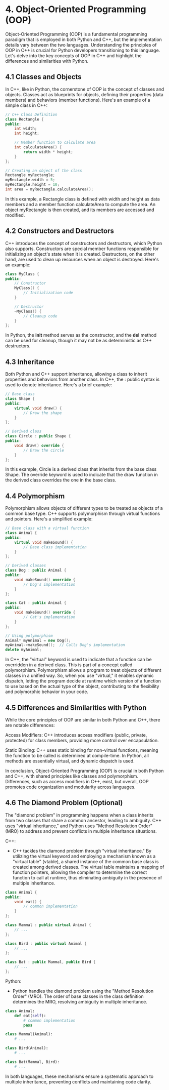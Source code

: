 # 4. Object-Oriented Programming (OOP)
Object-Oriented Programming (OOP) is a fundamental programming paradigm that is employed in both Python and C++, but the implementation details vary between the two languages. Understanding the principles of OOP in C++ is crucial for Python developers transitioning to this language. Let's delve into the key concepts of OOP in C++ and highlight the differences and similarities with Python.

## 4.1 Classes and Objects
In C++, like in Python, the cornerstone of OOP is the concept of classes and objects. Classes act as blueprints for objects, defining their properties (data members) and behaviors (member functions). Here's an example of a simple class in C++:

```cpp
// C++ Class Definition
class Rectangle {
public:
    int width;
    int height;

    // Member function to calculate area
    int calculateArea() {
        return width * height;
    }
};

// Creating an object of the class
Rectangle myRectangle;
myRectangle.width = 5;
myRectangle.height = 10;
int area = myRectangle.calculateArea();
```

In this example, a Rectangle class is defined with width and height as data members and a member function calculateArea to compute the area. An object myRectangle is then created, and its members are accessed and modified.

## 4.2 Constructors and Destructors
C++ introduces the concept of constructors and destructors, which Python also supports. Constructors are special member functions responsible for initializing an object's state when it is created. Destructors, on the other hand, are used to clean up resources when an object is destroyed. Here's an example:

```cpp
class MyClass {
public:
    // Constructor
    MyClass() {
        // Initialization code
    }

    // Destructor
    ~MyClass() {
        // Cleanup code
    }
};
```
In Python, the __init__ method serves as the constructor, and the __del__ method can be used for cleanup, though it may not be as deterministic as C++ destructors.

## 4.3 Inheritance
Both Python and C++ support inheritance, allowing a class to inherit properties and behaviors from another class. In C++, the : public syntax is used to denote inheritance. Here's a brief example:

```cpp
// Base class
class Shape {
public:
    virtual void draw() {
        // Draw the shape
    }
};

// Derived class
class Circle : public Shape {
public:
    void draw() override {
        // Draw the circle
    }
};
```
In this example, Circle is a derived class that inherits from the base class Shape. The override keyword is used to indicate that the draw function in the derived class overrides the one in the base class.

## 4.4 Polymorphism
Polymorphism allows objects of different types to be treated as objects of a common base type. C++ supports polymorphism through virtual functions and pointers. Here's a simplified example:

```cpp
// Base class with a virtual function
class Animal {
public:
    virtual void makeSound() {
        // Base class implementation
    }
};

// Derived classes
class Dog : public Animal {
public:
    void makeSound() override {
        // Dog's implementation
    }
};

class Cat : public Animal {
public:
    void makeSound() override {
        // Cat's implementation
    }
};

// Using polymorphism
Animal* myAnimal = new Dog();
myAnimal->makeSound();  // Calls Dog's implementation
delete myAnimal;
```
In C++, the "virtual" keyword is used to indicate that a function can be overridden in a derived class. This is part of a concept called polymorphism. Polymorphism allows a program to treat objects of different classes in a unified way. So, when you use "virtual," it enables dynamic dispatch, letting the program decide at runtime which version of a function to use based on the actual type of the object, contributing to the flexibility and polymorphic behavior in your code.

## 4.5 Differences and Similarities with Python
While the core principles of OOP are similar in both Python and C++, there are notable differences:

Access Modifiers: C++ introduces access modifiers (public, private, protected) for class members, providing more control over encapsulation.

Static Binding: C++ uses static binding for non-virtual functions, meaning the function to be called is determined at compile-time. In Python, all methods are essentially virtual, and dynamic dispatch is used.

In conclusion, Object-Oriented Programming (OOP) is crucial in both Python and C++, with shared principles like classes and polymorphism. Differences, such as access modifiers in C++, exist, but overall, OOP promotes code organization and modularity across languages.

## 4.6 The Diamond Problem (Optional)
The "diamond problem" in programming happens when a class inherits from two classes that share a common ancestor, leading to ambiguity. C++ uses "virtual inheritance," and Python uses "Method Resolution Order" (MRO) to address and prevent conflicts in multiple inheritance situations.

C++:

- C++ tackles the diamond problem through "virtual inheritance." By utilizing the virtual keyword and employing a mechanism known as a "virtual table" (vtable), a shared instance of the common base class is created among derived classes. The virtual table maintains a mapping of function pointers, allowing the compiler to determine the correct function to call at runtime, thus eliminating ambiguity in the presence of multiple inheritance.

```cpp
class Animal {
public:
    void eat() {
        // common implementation
    }
};

class Mammal : public virtual Animal {
    // ...
};

class Bird : public virtual Animal {
    // ...
};

class Bat : public Mammal, public Bird {
    // ...
};
```

Python:

- Python handles the diamond problem using the "Method Resolution Order" (MRO). The order of base classes in the class definition determines the MRO, resolving ambiguity in multiple inheritance.

```python
class Animal:
    def eat(self):
        # common implementation
        pass

class Mammal(Animal):
    # ...

class Bird(Animal):
    # ...

class Bat(Mammal, Bird):
    # ...
```
In both languages, these mechanisms ensure a systematic approach to multiple inheritance, preventing conflicts and maintaining code clarity.